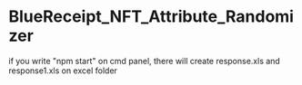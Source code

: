 # BlueReceipt_NFT_Attribute_Randomizer

if you write "npm start" on cmd panel, there will create response.xls and response1.xls on excel folder
